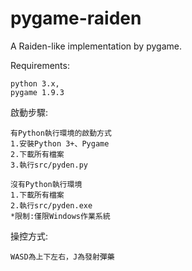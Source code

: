 # pygame-raiden
A Raiden-like implementation by pygame.

Requirements:

    python 3.x,
    pygame 1.9.3
    
啟動步驟:

    有Python執行環境的啟動方式
    1.安裝Python 3+、Pygame
    2.下載所有檔案
    3.執行src/pyden.py
    
    沒有Python執行環境
    1.下載所有檔案
    2.執行src/pyden.exe
    *限制:僅限Windows作業系統
    
操控方式:

    WASD為上下左右，J為發射彈藥
